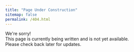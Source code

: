 ```yaml
---
title: "Page Under Construction"
sitemap: false
permalink: /404.html
---
```


We're sorry!  
This page is currently being written and is not yet available.  
Please check back later for updates.
